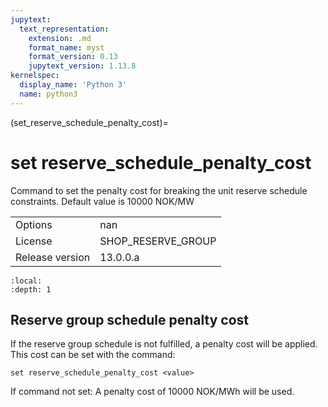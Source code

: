 ```yaml
---
jupytext:
  text_representation:
    extension: .md
    format_name: myst
    format_version: 0.13
    jupytext_version: 1.13.8
kernelspec:
  display_name: 'Python 3'
  name: python3
---
```


(set_reserve_schedule_penalty_cost)=
# set reserve_schedule_penalty_cost
Command to set the penalty cost for breaking the unit reserve schedule constraints. Default value is 10000 NOK/MW

|   |   |
|---|---|
|Options|nan|
|License|SHOP_RESERVE_GROUP|
|Release version|13.0.0.a|

```{contents}
:local:
:depth: 1
```

## Reserve group schedule penalty cost
If the reserve group schedule is not fulfilled, a penalty cost will be applied. This cost can be set with the command:
```
set reserve_schedule_penalty_cost <value>
```

If command not set: A penalty cost of 10000 NOK/MWh will be used.



